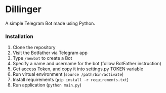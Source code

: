# Dillinger

A simple Telegram Bot made using Python.

### Installation

1. Clone the repository
2. Visit the Botfather via Telegram app
3. Type `/newbot` to create a Bot
4. Specify a name and username for the bot (follow BotFather instruction)
5. Get access Token, and copy it into settings.py TOKEN variable
6. Run virtual environment (`source /path/bin/activate`)
7. Install requirements (`pip install -r requirements.txt`)
8. Run application (`python main.py`)
